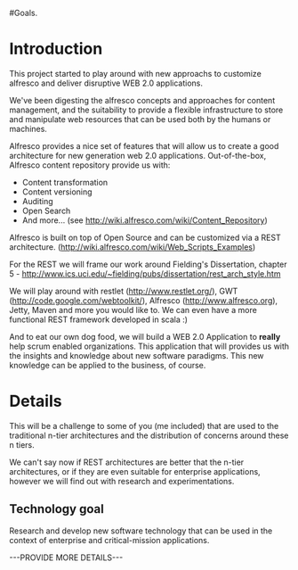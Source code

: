 #Goals.

# Introduction #

This project started to play around with new approachs to customize alfresco and deliver disruptive WEB 2.0 applications.

We've been digesting the alfresco concepts and approaches for content management, and the suitability to provide a flexible infrastructure to store and manipulate web resources that can be used both by the humans or machines.

Alfresco provides a nice set of features that will allow us to create a good architecture for new generation web 2.0 applications. Out-of-the-box, Alfresco content repository provide us with:
  * Content transformation
  * Content versioning
  * Auditing
  * Open Search
  * And more... (see http://wiki.alfresco.com/wiki/Content_Repository)

Alfresco is built on top of Open Source and can be customized via a REST architecture. (http://wiki.alfresco.com/wiki/Web_Scripts_Examples)

For the REST we will frame our work around Fielding's Dissertation, chapter 5 - http://www.ics.uci.edu/~fielding/pubs/dissertation/rest_arch_style.htm

We will play around with restlet (http://www.restlet.org/), GWT (http://code.google.com/webtoolkit/), Alfresco (http://www.alfresco.org), Jetty, Maven and more you would like to. We can even have a more functional REST framework developed in scala :)

And to eat our own dog food, we will build a WEB 2.0 Application to **really** help scrum enabled organizations. This application that will provides us with the insights and knowledge about new software paradigms. This new knowledge can be applied to the business, of course.

# Details #

This will be a challenge to some of you (me included) that are used to the traditional n-tier architectures and the distribution of concerns around these n tiers.

We can't say now if REST architectures are better that the n-tier architectures, or if they are even suitable for enterprise applications, however we will find out with research and experimentations.

## Technology goal ##

Research and develop new software technology that can be used in the context of enterprise and critical-mission applications.

---PROVIDE MORE DETAILS---